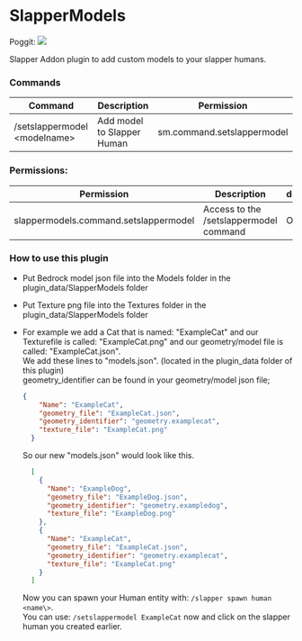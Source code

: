 # SlapperModels
Poggit: [![](https://poggit.pmmp.io/shield.state/SlapperModels)](https://poggit.pmmp.io/p/SlapperModels)

Slapper Addon plugin to add custom models to your slapper humans.

### Commands
| Command | Description | Permission |
| --- | --- | --- |
| /setslappermodel <modelname\> | Add model to Slapper Human | sm.command.setslappermodel |

### Permissions:
| Permission | Description | default |
| --- | --- | --- |
| slappermodels.command.setslappermodel | Access to the /setslappermodel command | OP |

### How to use this plugin

- Put Bedrock model json file into the Models folder in the plugin_data/SlapperModels folder

- Put Texture png file into the Textures folder in the plugin_data/SlapperModels folder

- For example we add a Cat that is named: "ExampleCat" and our Texturefile is called: "ExampleCat.png" and our geometry/model file is called: "ExampleCat.json".<br>
  We add these lines to "models.json". (located in the plugin_data folder of this plugin)<br>
  geometry_identifier can be found in your geometry/model json file;
  ```json
  {
      "Name": "ExampleCat",
      "geometry_file": "ExampleCat.json",
      "geometry_identifier": "geometry.examplecat",
      "texture_file": "ExampleCat.png"
    }
  ```
  So our new "models.json" would look like this.
  
  ```json
    [
      {
        "Name": "ExampleDog",
        "geometry_file": "ExampleDog.json",
        "geometry_identifier": "geometry.exampledog",
        "texture_file": "ExampleDog.png"
      },
      {
        "Name": "ExampleCat",
        "geometry_file": "ExampleCat.json",
        "geometry_identifier": "geometry.examplecat",
        "texture_file": "ExampleCat.png"
      }
    ]

  ```
  Now you can spawn your Human entity with: `/slapper spawn human <name\>`.<br>
  You can use: `/setslappermodel ExampleCat` now and click on the slapper human you created earlier.
 
  
